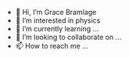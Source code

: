 - 👋 Hi, I’m Grace Bramlage
- 👀 I’m interested in physics
- 🌱 I’m currently learning ...
- 💞️ I’m looking to collaborate on ...
- 📫 How to reach me ...

<!---
gbramlage/gbramlage is a ✨ special ✨ repository because its `README.md` (this file) appears on your GitHub profile.
You can click the Preview link to take a look at your changes.
--->

